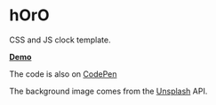 # hOrO
CSS and JS clock template.
 
 **[Demo](http://kilchenmann.github.io/horo)**
 
 The code is also on [CodePen](http://codepen.io/kilchenmann/details/yYMoLw/)
 
 The background image comes from the [Unsplash](https://unsplash.com) API.
